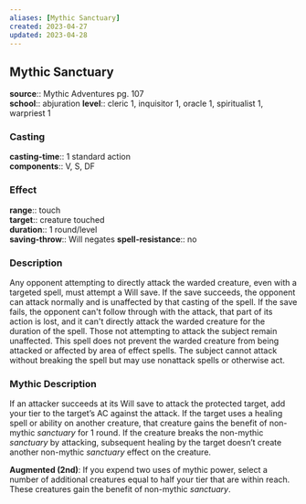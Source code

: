 ```yaml
---
aliases: [Mythic Sanctuary]
created: 2023-04-27
updated: 2023-04-28
---
```


## Mythic Sanctuary

**source**:: Mythic Adventures pg. 107  
**school**:: abjuration
**level**:: cleric 1, inquisitor 1, oracle 1, spiritualist 1, warpriest 1

### Casting

**casting-time**:: 1 standard action  
**components**:: V, S, DF

### Effect

**range**:: touch  
**target**:: creature touched  
**duration**:: 1 round/level  
**saving-throw**:: Will negates
**spell-resistance**:: no

### Description

Any opponent attempting to directly attack the warded creature, even with a targeted spell, must attempt a Will save. If the save succeeds, the opponent can attack normally and is unaffected by that casting of the spell. If the save fails, the opponent can't follow through with the attack, that part of its action is lost, and it can't directly attack the warded creature for the duration of the spell. Those not attempting to attack the subject remain unaffected. This spell does not prevent the warded creature from being attacked or affected by area of effect spells. The subject cannot attack without breaking the spell but may use nonattack spells or otherwise act.

### Mythic Description

If an attacker succeeds at its Will save to attack the protected target, add your tier to the target’s AC against the attack. If the target uses a healing spell or ability on another creature, that creature gains the benefit of non-mythic *sanctuary* for 1 round. If the creature breaks the non-mythic *sanctuary* by attacking, subsequent healing by the target doesn’t create another non-mythic *sanctuary* effect on the creature.  
  
**Augmented (2nd)**: If you expend two uses of mythic power, select a number of additional creatures equal to half your tier that are within reach. These creatures gain the benefit of non-mythic *sanctuary*.
